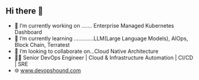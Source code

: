 ## Hi there 👋
- 🔭 I’m currently working on ....... Enterprise Managed Kubernetes Dashboard
- 🌱 I’m currently learning .............LLM(Large Language Models), AIOps, Block Chain, Terratest
- 👯 I’m looking to collaborate on...Cloud Native Architecture
- 👨‍💻 Senior DevOps Engineer | Cloud & Infrastructure Automation | CI/CD | SRE
- 🌐 www.devopshound.com
